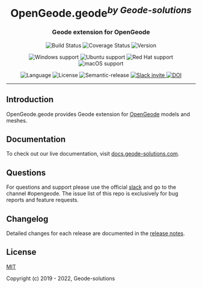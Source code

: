 <h1 align="center">OpenGeode.geode<sup><i>by Geode-solutions</i></sup></h1>
<h3 align="center">Geode extension for OpenGeode</h3>

<p align="center">
  <img src="https://github.com/Geode-solutions/OpenGeode.geode/workflows/CI/badge.svg" alt="Build Status">
  <!-- <img src="https://github.com/Geode-solutions/OpenGeode.geode/workflows/CD/badge.svg" alt="Deploy Status"> -->
  <img src="https://codecov.io/gh/Geode-solutions/OpenGeode.geode/branch/master/graph/badge.svg" alt="Coverage Status">
  <img src="https://img.shields.io/github/release/Geode-solutions/OpenGeode.geode.svg" alt="Version">
</p>

<p align="center">
  <img src="https://img.shields.io/static/v1?label=Windows&logo=windows&logoColor=white&message=support&color=success" alt="Windows support">
  <img src="https://img.shields.io/static/v1?label=Ubuntu&logo=Ubuntu&logoColor=white&message=support&color=success" alt="Ubuntu support">
  <img src="https://img.shields.io/static/v1?label=Red%20Hat&logo=Red-Hat&logoColor=white&message=support&color=success" alt="Red Hat support">
  <img src="https://img.shields.io/static/v1?label=macOS&logo=apple&logoColor=white&message=support&color=success" alt="macOS support">
</p>

<p align="center">
  <img src="https://img.shields.io/badge/C%2B%2B-11-blue.svg" alt="Language">
  <img src="https://img.shields.io/badge/license-MIT-blue.svg" alt="License">
  <img src="https://img.shields.io/badge/%20%20%F0%9F%93%A6%F0%9F%9A%80-semantic--release-e10079.svg" alt="Semantic-release">
  <a href="https://slackin-opengeode.herokuapp.com">
    <img src="https://slackin-opengeode.herokuapp.com/badge.svg" alt="Slack invite">
  </a>
  <a href="https://doi.org/10.5281/zenodo.3610370">
    <img src="https://zenodo.org/badge/DOI/10.5281/zenodo.3610370.svg" alt="DOI">
  </a>
</p>

---

## Introduction

OpenGeode.geode provides Geode extension for [OpenGeode] models and meshes.

[OpenGeode]: https://github.com/Geode-solutions/OpenGeode


## Documentation

To check out our live documentation, visit [docs.geode-solutions.com](https://docs.geode-solutions.com).


## Questions
For questions and support please use the official [slack](https://slackin-opengeode.herokuapp.com) and go to the channel #opengeode. The issue list of this repo is exclusively for bug reports and feature requests. 


## Changelog

Detailed changes for each release are documented in the [release notes](https://github.com/Geode-solutions/OpenGeode.geode/releases).


## License

[MIT](https://opensource.org/licenses/MIT)

Copyright (c) 2019 - 2022, Geode-solutions
